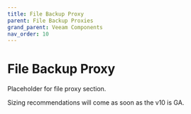 ```yaml
---
title: File Backup Proxy
parent: File Backup Proxies
grand_parent: Veeam Components
nav_order: 10
---
```


# File Backup Proxy

Placeholder for file proxy section.

Sizing recommendations will come as soon as the v10 is GA.
